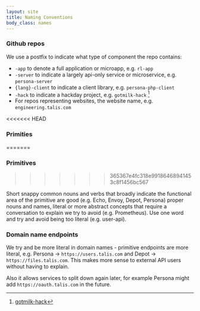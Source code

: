 ```yaml
---
layout: site
title: Naming Conventions
body_class: names
---
```


### Github repos

We use a postfix to indicate what type of component the repo contains:

* `-app` to denote a full application or microapp, e.g. `rl-app`
* `-server` to indicate a largely api-only service or microservice, e.g. `persona-server`
* `{lang}-client` to indicate a client library, e.g. `persona-php-client`
* `-hack` to indicate a hackday project, e.g. `gotmilk-hack` [^1]
* For repos representing websites, the website name, e.g. `engineering.talis.com`

[^1]: [gotmilk-hack](https://github.com/talis/gotmilk-hack)


<<<<<<< HEAD
### Primities
=======
### Primitives
>>>>>>> 365367e4fc318e99186468941453c8f1456bc567

Short snappy common nouns and verbs that broadly indicate the functional area of the primitive are good (e.g. Echo, 
Envoy, Depot, Persona) proper nouns and names, literal or more abstract concepts that require a conversation to explain 
we try to avoid (e.g. Prometheus). Use one word and try and avoid being too literal (e.g. user-api).


### Domain name endpoints

We try and be more literal in domain names - primitive endpoints are more literal, e.g. Persona -> 
`https://users.talis.com` and Depot -> `https://files.talis.com`. This makes more sense to external API users without
having to explain. 

Also it allows services to split down again later, for example Persona might add 
`https://oauth.talis.com` in the future.
